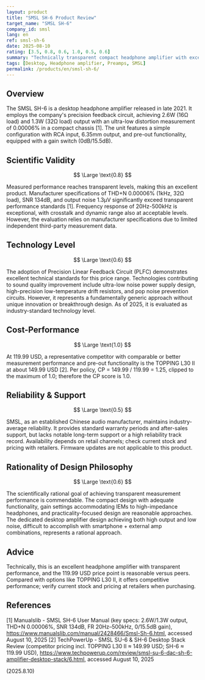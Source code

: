 ```yaml
---
layout: product
title: "SMSL SH-6 Product Review"
target_name: "SMSL SH-6"
company_id: smsl
lang: en
ref: smsl-sh-6
date: 2025-08-10
rating: [3.5, 0.8, 0.6, 1.0, 0.5, 0.6]
summary: "Technically transparent compact headphone amplifier with excellent cost-performance in its price range"
tags: [Desktop, Headphone amplifier, Preamps, SMSL]
permalink: /products/en/smsl-sh-6/
---
```

## Overview

The SMSL SH-6 is a desktop headphone amplifier released in late 2021. It employs the company's precision feedback circuit, achieving 2.6W (16Ω load) and 1.3W (32Ω load) output with an ultra-low distortion measurement of 0.00006% in a compact chassis [1]. The unit features a simple configuration with RCA input, 6.35mm output, and pre-out functionality, equipped with a gain switch (0dB/15.5dB).

## Scientific Validity

$$ \Large \text{0.8} $$

Measured performance reaches transparent levels, making this an excellent product. Manufacturer specifications of THD+N 0.00006% (1kHz, 32Ω load), SNR 134dB, and output noise 1.3µV significantly exceed transparent performance standards [1]. Frequency response of 20Hz-500kHz is exceptional, with crosstalk and dynamic range also at acceptable levels. However, the evaluation relies on manufacturer specifications due to limited independent third-party measurement data.

## Technology Level

$$ \Large \text{0.6} $$

The adoption of Precision Linear Feedback Circuit (PLFC) demonstrates excellent technical standards for this price range. Technologies contributing to sound quality improvement include ultra-low noise power supply design, high-precision low-temperature drift resistors, and pop noise prevention circuits. However, it represents a fundamentally generic approach without unique innovation or breakthrough design. As of 2025, it is evaluated as industry-standard technology level.

## Cost-Performance

$$ \Large \text{1.0} $$

At 119.99 USD, a representative competitor with comparable or better measurement performance and pre-out functionality is the TOPPING L30 II at about 149.99 USD [2]. Per policy, CP = 149.99 / 119.99 = 1.25, clipped to the maximum of 1.0; therefore the CP score is 1.0.

## Reliability & Support

$$ \Large \text{0.5} $$

SMSL, as an established Chinese audio manufacturer, maintains industry-average reliability. It provides standard warranty periods and after-sales support, but lacks notable long-term support or a high reliability track record. Availability depends on retail channels; check current stock and pricing with retailers. Firmware updates are not applicable to this product.

## Rationality of Design Philosophy

$$ \Large \text{0.6} $$

The scientifically rational goal of achieving transparent measurement performance is commendable. The compact design with adequate functionality, gain settings accommodating IEMs to high-impedance headphones, and practicality-focused design are reasonable approaches. The dedicated desktop amplifier design achieving both high output and low noise, difficult to accomplish with smartphone + external amp combinations, represents a rational approach.

## Advice

Technically, this is an excellent headphone amplifier with transparent performance, and the 119.99 USD price point is reasonable versus peers. Compared with options like TOPPING L30 II, it offers competitive performance; verify current stock and pricing at retailers when purchasing.

## References

[1] Manualslib - SMSL SH-6 User Manual (key specs: 2.6W/1.3W output, THD+N 0.00006%, SNR 134dB, FR 20Hz–500kHz, 0/15.5dB gain), https://www.manualslib.com/manual/2428466/Smsl-Sh-6.html, accessed August 10, 2025
[2] TechPowerUp - SMSL SU-6 & SH-6 Desktop Stack Review (competitor pricing incl. TOPPING L30 II ≈ 149.99 USD; SH-6 ≈ 119.99 USD), https://www.techpowerup.com/review/smsl-su-6-dac-sh-6-amplifier-desktop-stack/6.html, accessed August 10, 2025

(2025.8.10)